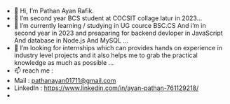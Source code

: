 - 👋 Hi, I’m Pathan Ayan Rafik.
- 👀 I’m second year BCS student at COCSIT collage latur in 2023...
- 🌱 I’m currently learning / studying in UG cource BSC.CS And i’m in second year in 2023 and preaparing for backend devloper in JavaScript And database in Node.js And MySQL ...
- 💞️ I’m looking for internships which can provides hands on experience in industry level projects and it also helps me to grab the practical knowledge as much as possible ...
- 📫 reach me :
- Mail : pathanayan01711@gmail.com
- LinkedIn : https://www.linkedin.com/in/ayan-pathan-761129218/
- 
<!---
Ayan01711/Ayan01711 is a ✨ special ✨ repository because its `README.md` (this file) appears on your GitHub profile.
You can click the Preview link to take a look at your changes.
--->
